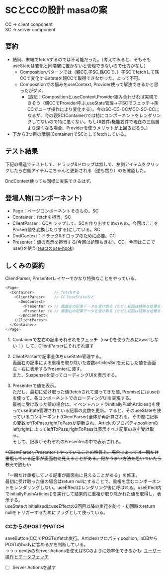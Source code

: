 # SCとCCの設計 masaの案
CC -> client conponent  
SC -> server component

## 要約
- 結局、末端でfetchするのでは不可能だった。（考えてみると、そもそもuseStateは変化と同階層に置かないと管理できないので仕方がなし）
  - Compositionパターンでは（親CC,子SC,孫CCで、）子SCでfetchして孫CCで変化するstateを親CCで取得できなかった。よって不可。
  - Compositionでの悩みをuseContext, Provider使って解決できるかと思ったがダメ。
    - (追記：CompositionとuseContext,Provider組み合わせれば実現できそう（親CCでProvider呼ぶ,useState管理->子SCでフェッチ→孫CCでユーザ操作により変化する）。今のSC-CC-CCがCC-SC-CCになるが、今の親SC(Container)では特にコンポーネントをレンダリングしてないので特に悪くない。もしUI要件/機能要件で現在の三階層より深くなる場合、Providerを使うメリットが上回るだろう。)
- 下から3つ目の階層(Container)でSCとしてfetchしている。


## テスト結果
下記の構造でテストして、ドラッグ&ドロップは無しで、左側アイテムをクリックしたら右側アイテムにちゃんと更新される（逆も然り）のを確認した。

DndContext使っても同様に実装できるはず。

## 登場人物(コンポーネント)
- Page：ページコンポーネントそのもの。SC
- Container：fetchを担当。SC
- ClientParser：CCをラップして、SCを作り出すためのもの。今回はここをParser(値を変換したりする)にしている。SC
- DndContext：ドラッグ&ドロップのために必要。CC
- Presenter：値の表示を担当する(今回は処理も含む)。CC。今回はここでuse()を使う([reactのuse-hook](https://react.dev/reference/react/use#streaming-data-from-server-to-client))

## しくみの要約
ClientParser, Presenterレイヤーでかなり特殊なことをやっている。

```ts
<Page>
  <Container>         // fetchする
    <ClientParesr>    // CCでuseStateなど
      <DndContext>
        <Presenter /> // 画面左の記事データを受け取る（ただし初回は特殊な処理をしてる） 
        <Presenter /> // 画面右の記事データを受け取る（ただし初回は特殊な処理をしてる） 
      </DndContext>
    </ClientParesr>
  </Container>
</Page>
```

1. Containerで左右の記事それぞれをフェッチ（use()を使うためにawaitしない！）して、ClientParserにそれぞれ渡す

2. ClientParserで記事全体をuseState管理する。  
画面右の記事による重複を取り除いた変数articlesSetを元にした値を画面左・右に表示するPresenterに渡す。  
また、Suspenseを使ってローディングUIを表示する。

3. Presenterで値を表示。  
ただし、最初に受け取った値(fetchされて渡ってきた値, Promise)にはuse()を使って、各コンポーネントでのローディングUIを実現する。  
最初に受け取った値の場合は、イベントハンドラinitiallyPushArticles()を使ってuseState管理されている記事の変数を更新。すると、そのuseStateを使っているコンポーネント(ClientParser)全体が再計算される。その際に記事の変数leftToPass,rightToPassが更新され、Articleのプロパティpositionのleft,rightによってleftToPass,rightToPassは表示すべき記事のみを受け取る。  
そして、記事がそれぞれのPresenterの中で表示される。

~~*ClientParser, Presenterでやっていることの性質上、場合によっては一瞬だけ重複している記事が画面右に見えることがある。何かうまい方法を思いついたら教えて欲しい~~

「一瞬だけ重複している記事が画面右に見えることがある」を修正。  
最初に受け取った値の場合はreturn nullにすることで、重複を含むコンポーネントをレンダリングしない。useEffectはレンダリング後に呼ばれる。useEffect内でinitiallyPushArticles()を実行して結果的に重複が取り除かれた値を取得し、表示する。  
useStateのinitializedはuseEffectの2回目以降の実行を防ぐ・初回時のreturn nullをトリガーするためにフラグとして使っている。

### CCからのPOSTやPATCH
saveButton(CC)でPOSTのfetch実行。Articleのプロパティposition, inDBからPOSTのbodyに含めるかを判断している。  
→→→ nextjsのServer Actionsを使えばSCのように効率化できるかも: [ユーザー操作とデータフェッチ](https://zenn.dev/akfm/books/nextjs-basic-principle/viewer/part_1_interactive_fetch)

- [ ] Server Actionsを試す
